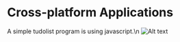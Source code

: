# Cross-platform Applications
A simple tudolist program is using javascript.\n
![Alt text](First-Application/img/todolist.png)
